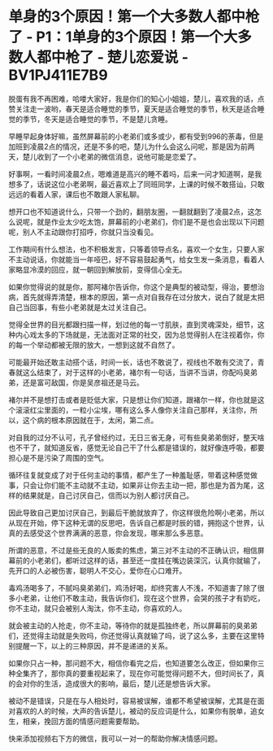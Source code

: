 # 单身的3个原因！第一个大多数人都中枪了 - P1：1单身的3个原因！第一个大多数人都中枪了 - 楚儿恋爱说 - BV1PJ411E7B9

脱蛋有我不再困难，哈喽大家好，我是你们的知心小姐姐，楚儿，喜欢我的话，点赞关注走一波哟，春天是适合睡觉的季节，夏天是适合睡觉的季节，秋天是适合睡觉的季节，冬天是适合睡觉的季节，不是楚儿贪睡。

早睡早起身体好嘛，虽然屏幕前的小老弟们或多或少，都有受到996的荼毒，但是加班到凌晨2点的情况，还是不多的吧，楚儿为什么会这么问呢，那是因为前两天，楚儿收到了一个小老弟的微信消息，说他可能是恋爱了。

好事啊，一看时间凌晨2点，嗯难道是高兴的睡不着吗，后来一问才知道啊，是我想多了，话说这位小老弟啊，最近喜欢上了同班同学，上课的时候不敢搭讪，只敢远远的看着人家，课后也不敢跟人家私聊。

想开口也不知道说什么，只带一个劲的，翻朋友圈，一翻就翻到了凌晨2点，这怎么说呢，就是作业太少吃太饱，屏幕前的小老弟们，你们是不是也会出现以下问题呢，别人不主动跟你打招呼，你就只当没看见。

工作期间有什么想法，也不积极发言，只等着领导点名，喜欢一个女生，只要人家不主动说话，你就能当一年哑巴，好不容易鼓起勇气，给女生发一条消息，看着人家略显冷漠的回应，就一朝回到解放前，变得信心全无。

如果你觉得说的就是你，那阿褚尔告诉你，你这个是典型的被动型，得治，要想治病，首先就得弄清楚，根本的原因，第一点对自我存在过分放大，说白了就是太把自己当回事，有些小老弟就是太过关注自己。

觉得全世界的目光都跟扫描一样，划过他的每一寸肌肤，直到灵魂深处，细节，这种内心戏太多的下场就是，无法面对正常的社交，因为总觉得别人在注视着你，你的每一个举动都被无限的放大，一想到这就不自然了。

可能最开始还敢主动搭个话，时间一长，话也不敢说了，视线也不敢有交流了，青春就这么结束了，对于这样的小老弟，褚尔有一句话，当讲不当讲，你配吗臭弟弟，还是富可敌国，你是吴彦祖还是马云。

褚尔并不是想打击或者是贬低大家，只是想让你们知道，跟褚尔一样，你也就是这个滚滚红尘里面的，一粒小尘埃，哪有这么多人像你关注自己那样，关注你，所以，这个病的根本原因就在于，太闲，第二点。

对自我的过分不认可，孔子曾经约过，无日三省无身，可有些臭弟弟倒好，整天啥也不干了，就知道反省，感觉无论自己干了什么都是错误的，就好像连呼吸，都要担心是不是污染了周围的空气。

循环往复就变成了对于任何主动的事情，都产生了一种羞耻感，带着这种感觉做事，只会让你们能不主动就不主动，如果非让你去主动一把，那也是为首为尾，这样的结果就是，自己讨厌自己，信而以为别人都讨厌自己。

因此导致自己更加讨厌自己，到最后干脆就放弃了，你这样很危险啊小老弟，所以从现在开始，停下这种无谓的反思吧，告诉自己都是时辰的错，拥抱这个世界，认真的去感受这个世界满满的恶意，你会发现，哪来那么多恶意。

所谓的恶意，不过是些无良的人贩卖的焦虑，第三对不主动的不正确认识，相信屏幕前的小老弟们，都听过这样的话，甚至还一度挂在嘴边装深沉，认真你就输了，先开口的人必被伤害，聪明人不交心，爱你在心口难开。

毒鸡汤喝多了，不腻吗臭弟弟们，鸡汤好喝，却终究害人不浅，不知道害了除了很多小老弟，让他们不敢主动，我告诉你们，现在这个世界，会哭的孩子才有奶吃，你不主动，就只会被别人淘汰，你不主动，你喜欢的人。

就会被主动的人抢走，你不主动，等待你的就是孤独终老，所以屏幕前的臭弟弟们，还觉得主动就是失败吗，你还觉得认真就输了吗，说了这么多，主要在这里特别提醒一下，以上的三种原因，并不是递进的关系。

如果你只占一种，那问题不大，相信你看完之后，也知道要怎么改正，但如果你三种全集齐了，那你真的要重视起来了，现在你可能觉得问题不大，但时间长了，真的会对你的生活，造成很大的影响，最后，楚儿还是想告诉大家。

被动不是错误，只是在与人相处时，容易被误解，谁都不希望被误解，尤其是在面对喜欢的人的时候，大声的告诉楚儿，被动的反应词是什么，如果你有脱单，追女生，相亲，挽回方面的情感问题需要帮助。

快来添加视频右下方的微信，我可以一对一的帮助你解决情感问题。